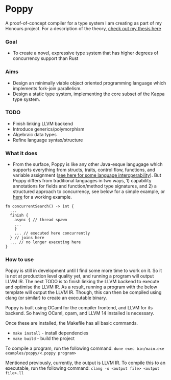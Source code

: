 # Poppy
A proof-of-concept compiler for a type system I am creating as part of my Honours project. For a description of the theory, [check out my thesis here](https://github.com/os12345678/Poppy/blob/main/Honours_Thesis_Oliver_Salman_13881750.pdf)

### Goal
- To create a novel, expressive type system that has higher degrees of concurrency support than Rust

### Aims
- Design an minimally viable object oriented programming language which implements fork-join parallelism.
- Design a static type system, implementing the core subset of the Kappa type system.

### TODO
- Finish linking LLVM backend
- Introduce generics/polymorphism
- Algebraic data types
- Refine language syntax/structure


### What it does
- From the surface, Poppy is like any other Java-esque langugage which supports everything from structs, traits, control flow, functions, and variable assignment ([see here for some language interoperability](https://github.com/os12345678/Poppy/tree/main/examples)). But Poppy differs from traditional languages in two ways, 1) capability annotations for fields and function/method type signatures, and 2) a structured approach to concurrency, see below for a simple example, or [here](https://github.com/os12345678/Poppy/blob/main/examples/poppy/immut_refs_in_multiple_threads.poppy) for a working example.
```
fn concurrentSearch() -> int {
  ...
  finish {
    async { // thread spawn
    ...
    }
    ... // executed here concurrently
  } // joins here
  ... // no longer executing here
}
```


### How to use
Poppy is still in development until I find some more time to work on it. So it is not at production level quality yet, and running a program will output LLVM IR. The next TODO is to finish linking the LLVM backend to execute and optimise the LLVM IR. As a result, running a program with the below template will output the LLVM IR. Though, this can then be compiled using clang (or similar) to create an executable binary.

Poppy is built using OCaml for the compiler frontend, and LLVM for its backend. So having OCaml, opam, and LLVM 14 installed is necessary. 

Once these are installed, the Makefile has all basic commands. 
- `make install` - install dependencies
- `make build` - build the project

To compile a program, run the following command: 
`dune exec bin/main.exe examples/poppy/<.poppy program>`

Mentioned previously, currently, the output is LLVM IR. To compile this to an executable, run the following command:
`clang -o <output file> <output file>.ll`
